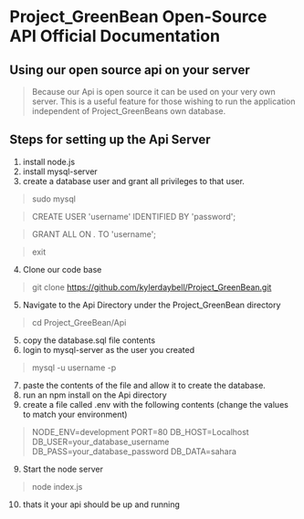 # Project_GreenBean Open-Source API Official Documentation #
## Using our open source api on your server ##
> Because our Api is open source it can be used on your very own server. This is a useful feature for those wishing to run the application independent of Project_GreenBeans own database.

## Steps for setting up the Api Server ##
1. install node.js
2. install mysql-server
3. create a database user and grant all privileges to that user. 
> sudo mysql

> CREATE USER 'username' IDENTIFIED BY 'password';

> GRANT ALL ON *.* TO 'username';

> exit

4. Clone our code base
>git clone https://github.com/kylerdaybell/Project_GreenBean.git
5. Navigate to the Api Directory under the Project_GreenBean directory 

> cd Project_GreeBean/Api

5. copy the database.sql file contents
6. login to mysql-server as the user you created

>mysql -u username -p

7. paste the contents of the file and allow it to create the database.
8. run an npm install on the Api directory
9. create a file called .env with the following contents (change the values to match your environment)
>NODE_ENV=development
PORT=80
DB_HOST=Localhost
DB_USER=your_database_username
DB_PASS=your_database_password
DB_DATA=sahara

9. Start the node server 
> node index.js
10. thats it your api should be up and running



